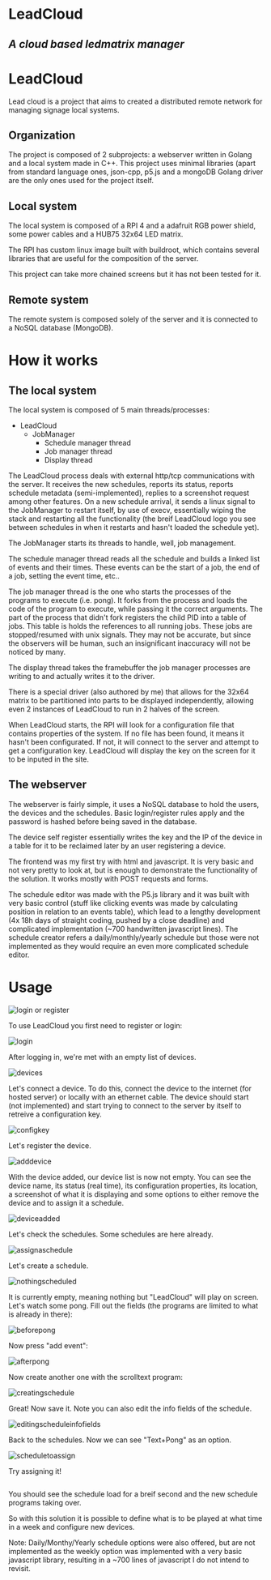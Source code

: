 # LeadCloud
## _A cloud based ledmatrix manager_

# LeadCloud

Lead cloud is a project that aims to created a distributed remote network for managing signage local systems.

## Organization

The project is composed of 2 subprojects: a webserver written in Golang and a local system made in C++. This project uses minimal libraries (apart from standard language ones, json-cpp, p5.js and a mongoDB Golang driver are the only ones used for the project itself.

## Local system
The local system is composed of a RPI 4 and a adafruit RGB power shield, some power cables and a HUB75 32x64 LED matrix.

The RPI has custom linux image built with buildroot, which contains several libraries that are useful for the composition of the server.

This project can take more chained screens but it has not been tested for it.

## Remote system
The remote system is composed solely of the server and it is connected to a NoSQL database (MongoDB).

# How it works

## The local system
The local system is composed of 5 main threads/processes:

- LeadCloud
	- JobManager
		- Schedule manager thread
		- Job manager thread
		- Display thread
		
The LeadCloud process deals with external http/tcp communications with the server. It receives the new schedules, reports its status, reports schedule metadata (semi-implemented), replies to a screenshot request among other features. On a new schedule arrival, it sends a linux signal to the JobManager to restart itself, by use of execv, essentially wiping the stack and restarting all the functionality (the breif LeadCloud logo you see between schedules in when it restarts and hasn't loaded the schedule yet).

The JobManager starts its threads to handle, well, job management.

The schedule manager thread reads all the schedule and builds a linked list of events and their times. These events can be the start of a job, the end of a job, setting the event time, etc..

The job manager thread is the one who starts the processes of the programs to execute (i.e. pong). It forks from the process and loads the code of the program to execute, while passing it the correct arguments. The part of the process that didn't fork registers the child PID into a table of jobs. This table is holds the references to all running jobs. These jobs are stopped/resumed with unix signals. They may not be accurate, but since the observers will be human, such an insignificant inaccuracy will not be noticed by many.

The display thread takes the framebuffer the job manager processes are writing to and actually writes it to the driver.

There is a special driver (also authored by me) that allows for the 32x64 matrix to be partitioned into parts to be displayed independently, allowing even 2 instances of LeadCloud to run in 2 halves of the screen.

When LeadCloud starts, the RPI will look for a configuration file that contains properties of the system. If no file has been found, it means it hasn't been configurated. If not, it will connect to the server and attempt to get a configuration key. LeadCloud will display the key on the screen for it to be inputed in the site.

## The webserver

The webserver is fairly simple, it uses a NoSQL database to hold the users, the devices and the schedules. Basic login/register rules apply and the password is hashed before being saved in the database.

The device self register essentially writes the key and the IP of the device in a table for it to be reclaimed later by an user registering a device.

The frontend was my first try with html and javascript. It is very basic and not very pretty to look at, but is enough to demonstrate the functionality of the solution. It works mostly with POST requests and forms.

The schedule editor was made with the P5.js library and it was built with very basic control (stuff like clicking events was made by calculating position in relation to an events table), which lead to a lengthy development (4x 18h days of straight coding, pushed by a close deadline) and complicated implementation (~700 handwritten javascript lines). The schedule creator refers a daily/monthly/yearly schedule but those were not implemented as they would require an even more complicated schedule editor.

# Usage

![login or register](https://github.com/ZeD4805/LeadCloud/blob/30a6f01630c47534f1d189dbc73da724857bffe6/readme/loginregister.png)


To use LeadCloud you first need to register or login:

![login](https://github.com/ZeD4805/LeadCloud/blob/30a6f01630c47534f1d189dbc73da724857bffe6/readme/login.png)

After logging in, we're met with an empty list of devices.

![devices](https://github.com/ZeD4805/LeadCloud/blob/30a6f01630c47534f1d189dbc73da724857bffe6/readme/nodevices.png)

Let's connect a device. To do this, connect the device to the internet (for hosted server) or locally with an ethernet cable. The device should start (not implemented) and start trying to connect to the server by itself to retreive a configuration key.

![configkey]()

Let's register the device.

![adddevice](https://github.com/ZeD4805/LeadCloud/blob/30a6f01630c47534f1d189dbc73da724857bffe6/readme/adddevice.png)

With the device added, our device list is now not empty. You can see the device name, its status (real time), its configuration properties, its location, a screenshot of what it is displaying and some options to either remove the device and to assign it a schedule.

![deviceadded](https://github.com/ZeD4805/LeadCloud/blob/30a6f01630c47534f1d189dbc73da724857bffe6/readme/deviceadded.png)

Let's check the schedules. Some schedules are here already.

![assignaschedule](https://github.com/ZeD4805/LeadCloud/blob/30a6f01630c47534f1d189dbc73da724857bffe6/readme/assignschedule.png)

Let's create a schedule.

![nothingscheduled](https://github.com/ZeD4805/LeadCloud/blob/30a6f01630c47534f1d189dbc73da724857bffe6/readme/nothingscheduled.png)

It is currently empty, meaning nothing but "LeadCloud" will play on screen. Let's watch some pong. Fill out the fields (the programs are limited to what is already in there):

![beforepong](https://github.com/ZeD4805/LeadCloud/blob/30a6f01630c47534f1d189dbc73da724857bffe6/readme/beforepong.png)

Now press "add event":

![afterpong](https://github.com/ZeD4805/LeadCloud/blob/30a6f01630c47534f1d189dbc73da724857bffe6/readme/afterpong.png)

Now create another one with the scrolltext program:

![creatingschedule](https://github.com/ZeD4805/LeadCloud/blob/30a6f01630c47534f1d189dbc73da724857bffe6/readme/creatingschedule.png)

Great! Now save it. Note you can also edit the info fields of the schedule.

![editingscheduleinfofields](https://github.com/ZeD4805/LeadCloud/blob/30a6f01630c47534f1d189dbc73da724857bffe6/readme/editingscheduleinfofields.png)

Back to the schedules. Now we can see "Text+Pong" as an option.

![scheduletoassign](https://github.com/ZeD4805/LeadCloud/blob/30a6f01630c47534f1d189dbc73da724857bffe6/readme/scheduletoassign.png)

Try assigning it!

![]()

You should see the schedule load for a breif second and the new schedule programs taking over.

So with this solution it is possible to define what is to be played at what time in a week and configure new devices.

Note: Daily/Monthy/Yearly schedule options were also offered, but are not implemented as the weekly option was implemented with a very basic javascript library, resulting in a ~700 lines of javascript I do not intend to revisit.




[//]: # (These are reference links used in the body of this note and get stripped out when the markdown processor does its job. There is no need to format nicely because it shouldn't be seen. Thanks SO - http://stackoverflow.com/questions/4823468/store-comments-in-markdown-syntax)

[adddevice]: <https://github.com/ZeD4805/LeadCloud/blob/30a6f01630c47534f1d189dbc73da724857bffe6/readme/adddevice.png>
[addedschedule]: <https://github.com/ZeD4805/LeadCloud/blob/30a6f01630c47534f1d189dbc73da724857bffe6/readme/addedschedule.png>
[assignschedule]: <https://github.com/ZeD4805/LeadCloud/blob/30a6f01630c47534f1d189dbc73da724857bffe6/readme/assignschedule.png>
[creatingschedule]: <https://github.com/ZeD4805/LeadCloud/blob/30a6f01630c47534f1d189dbc73da724857bffe6/readme/creatingschedule.png>
[deviceadded]: <https://github.com/ZeD4805/LeadCloud/blob/30a6f01630c47534f1d189dbc73da724857bffe6/readme/deviceadded.png>
[editingscheduleinfofields]: <https://github.com/ZeD4805/LeadCloud/blob/30a6f01630c47534f1d189dbc73da724857bffe6/readme/editingscheduleinfofields.png>
[loginregister]: <https://github.com/ZeD4805/LeadCloud/blob/30a6f01630c47534f1d189dbc73da724857bffe6/readme/loginregister.png>
[nodevices]: <https://github.com/ZeD4805/LeadCloud/blob/30a6f01630c47534f1d189dbc73da724857bffe6/readme/nodevices.png>
[scheduletoassign]: <https://github.com/ZeD4805/LeadCloud/blob/30a6f01630c47534f1d189dbc73da724857bffe6/readme/scheduletoassign.png>
